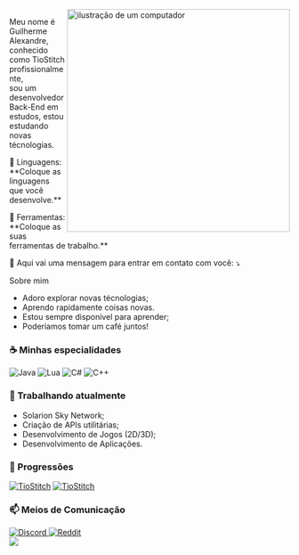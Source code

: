 <img src="https://raw.githubusercontent.com/MicaelliMedeiros/micaellimedeiros/master/image/computer-illustration.png" alt="ilustração de um computador" min-width="400px" max-width="400px" width="400px" align="right">

<p align="left"> 
  Meu nome é Guilherme Alexandre, conhecido como TioStitch profissionalmente,<br>
  sou um desenvolvedor Back-End em estudos, estou estudando novas técnologias.
</p>

<p align="left">
  🦄 Linguagens: **Coloque as linguagens que você desenvolve.**
</p>
<p align="left">
  💼 Ferramentas: **Coloque as suas ferramentas de trabalho.**
</p>
<p align="left">
  💌 Aqui vai uma mensagem para entrar em contato com você: ⤵️
</p>

Sobre mim
<ul>
  <li>Adoro explorar novas técnologias;</li>
  <li>Aprendo rapidamente coisas novas.</li>
  <li>Estou sempre disponível para aprender;</li>
  <li>Poderiamos tomar um café juntos!</li>
</ul>

### ☕ Minhas especialidades

<div display="flex">
  <img src="https://img.shields.io/badge/java-%23ED8B00.svg?style=for-the-badge&logo=openjdk&logoColor=white" alt="Java"/>
  <img src="https://img.shields.io/badge/lua-%232C2D72.svg?style=for-the-badge&logo=lua&logoColor=white" alt="Lua"/>
  <img src="https://img.shields.io/badge/c%23-%23239120.svg?style=for-the-badge&logo=csharp&logoColor=white" alt="C#"/>
  <img src="https://img.shields.io/badge/c++-%23239120.svg?style=for-the-badge&logo=cplusplus&logoColor=white" alt="C++"/>
</div>

### 🧶 Trabalhando atualmente

<ul>
  <li>Solarion Sky Network;</li>
  <li>Criação de APIs utilitárias;</li>
  <li>Desenvolvimento de Jogos (2D/3D);</li>
  <li>Desenvolvimento de Aplicações.</li>
</ul>


### 🌱 Progressões

[![TioStitch](https://github-readme-stats.vercel.app/api/top-langs/?username=TioStitch&hide=html&layout=compact&theme=dark)](https://github.com/anuraghazra/github-readme-stats)
[![TioStitch](https://github-readme-stats.vercel.app/api?username=TioStitch&theme=dark)](https://github.com/anuraghazra/github-readme-stats)

### 📫 Meios de Comunicação

<div display="flex">
  <a href="https://discord.gg/cAHKNykAuT">
    <img src="https://img.shields.io/badge/Discord-%235865F2.svg?style=for-the-badge&logo=discord&logoColor=white" alt="Discord"/>
  </a>
  <a href="https://www.reddit.com/user/TioStitch">
    <img src="https://img.shields.io/badge/Reddit-FF4500?style=for-the-badge&logo=reddit&logoColor=white" alt="Reddit"/>
  </a>
</div>


<img src="https://user-images.githubusercontent.com/74038190/241765440-80728820-e06b-4f96-9c9e-9df46f0cc0a5.gif"/>
